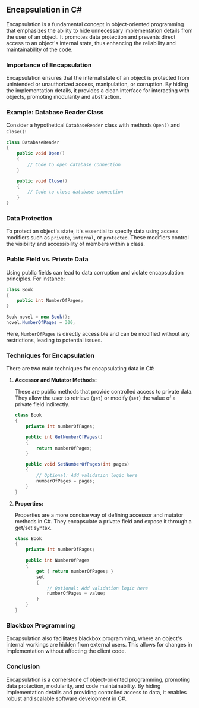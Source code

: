 ## Encapsulation in C#

Encapsulation is a fundamental concept in object-oriented programming that emphasizes the ability to hide unnecessary implementation details from the user of an object. It promotes data protection and prevents direct access to an object's internal state, thus enhancing the reliability and maintainability of the code.

### Importance of Encapsulation

Encapsulation ensures that the internal state of an object is protected from unintended or unauthorized access, manipulation, or corruption. By hiding the implementation details, it provides a clean interface for interacting with objects, promoting modularity and abstraction.

### Example: Database Reader Class

Consider a hypothetical `DatabaseReader` class with methods `Open()` and `Close()`:

```csharp
class DatabaseReader
{
    public void Open()
    {
        // Code to open database connection
    }

    public void Close()
    {
        // Code to close database connection
    }
}
```

### Data Protection

To protect an object's state, it's essential to specify data using access modifiers such as `private`, `internal`, or `protected`. These modifiers control the visibility and accessibility of members within a class.

### Public Field vs. Private Data

Using public fields can lead to data corruption and violate encapsulation principles. For instance:

```csharp
class Book
{
    public int NumberOfPages;
}

Book novel = new Book();
novel.NumberOfPages = 300;
```

Here, `NumberOfPages` is directly accessible and can be modified without any restrictions, leading to potential issues.

### Techniques for Encapsulation

There are two main techniques for encapsulating data in C#:

1. **Accessor and Mutator Methods:**

   These are public methods that provide controlled access to private data. They allow the user to retrieve (`get`) or modify (`set`) the value of a private field indirectly.

   ```csharp
   class Book
   {
       private int numberOfPages;

       public int GetNumberOfPages()
       {
           return numberOfPages;
       }

       public void SetNumberOfPages(int pages)
       {
           // Optional: Add validation logic here
           numberOfPages = pages;
       }
   }
   ```

2. **Properties:**

   Properties are a more concise way of defining accessor and mutator methods in C#. They encapsulate a private field and expose it through a get/set syntax.

   ```csharp
   class Book
   {
       private int numberOfPages;

       public int NumberOfPages
       {
           get { return numberOfPages; }
           set
           {
               // Optional: Add validation logic here
               numberOfPages = value;
           }
       }
   }
   ```

### Blackbox Programming

Encapsulation also facilitates blackbox programming, where an object's internal workings are hidden from external users. This allows for changes in implementation without affecting the client code.

### Conclusion

Encapsulation is a cornerstone of object-oriented programming, promoting data protection, modularity, and code maintainability. By hiding implementation details and providing controlled access to data, it enables robust and scalable software development in C#.